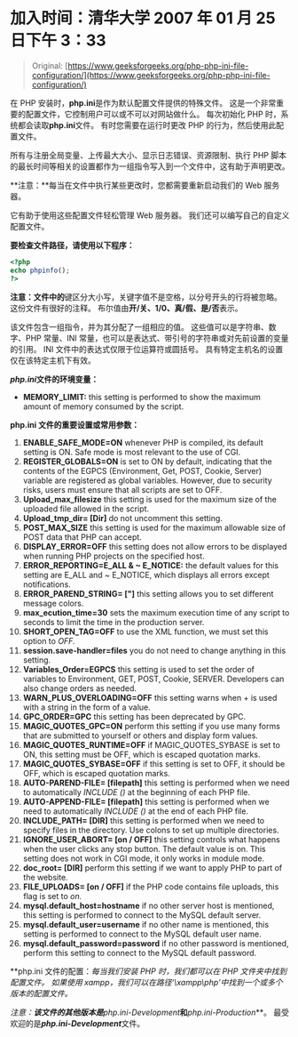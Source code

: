 # 加入时间：清华大学 2007 年 01 月 25 日下午 3：33

> Original: [https://www.geeksforgeeks.org/php-php-ini-file-configuration/](https://www.geeksforgeeks.org/php-php-ini-file-configuration/)

在 PHP 安装时，**php.ini**是作为默认配置文件提供的特殊文件。 这是一个非常重要的配置文件，它控制用户可以或不可以对网站做什么。 每次初始化 PHP 时，系统都会读取**php.ini**文件。 有时您需要在运行时更改 PHP 的行为，然后使用此配置文件。

所有与注册全局变量、上传最大大小、显示日志错误、资源限制、执行 PHP 脚本的最长时间等相关的设置都作为一组指令写入到一个文件中，这有助于声明更改。

**注意：**每当在文件中执行某些更改时，您都需要重新启动我们的 Web 服务器。

它有助于使用这些配置文件轻松管理 Web 服务器。 我们还可以编写自己的自定义配置文件。

**要检查文件路径，请使用以下程序：**

```php
<?php
echo phpinfo();
?>
```

**注意：文件中的**键区分大小写，关键字值不是空格，以分号开头的行将被忽略。 这份文件有很好的注释。 布尔值由**开/关、1/0、真/假、是/否**表示。

该文件包含一组指令，并为其分配了一组相应的值。 这些值可以是字符串、数字、PHP 常量、INI 常量，也可以是表达式、带引号的字符串或对先前设置的变量的引用。 INI 文件中的表达式仅限于位运算符或圆括号。 具有特定主机名的设置仅在该特定主机下有效。

***php.ini*文件的环境变量：**

*   **MEMORY_LIMIT:** this setting is performed to show the maximum amount of memory consumed by the script.

**php.ini 文件的重要设置或常用参数：**

1.  **ENABLE_SAFE_MODE=ON** whenever PHP is compiled, its default setting is ON. Safe mode is most relevant to the use of CGI.
2.  **REGISTER_GLOBALS=ON** is set to ON by default, indicating that the contents of the EGPCS (Environment, Get, POST, Cookie, Server) variable are registered as global variables. However, due to security risks, users must ensure that all scripts are set to OFF.
3.  **Upload_max_filesize** this setting is used for the maximum size of the uploaded file allowed in the script.
4.  **Upload_tmp_dir= [Dir]** do not uncomment this setting.
5.  **POST_MAX_SIZE** this setting is used for the maximum allowable size of POST data that PHP can accept.
6.  **DISPLAY_ERROR=OFF** this setting does not allow errors to be displayed when running PHP projects on the specified host.
7.  **ERROR_REPORTING=E_ALL & ~ E_NOTICE:** the default values for this setting are E_ALL and ~ E_NOTICE, which displays all errors except notifications.
8.  **ERROR_PAREND_STRING= ["]** this setting allows you to set different message colors.
9.  **max_ecution_time=30** sets the maximum execution time of any script to seconds to limit the time in the production server.
10.  **SHORT_OPEN_TAG=OFF** to use the XML function, we must set this option to *OFF.*
11.  **session.save-handler=files** you do not need to change anything in this setting.
12.  **Variables_Order=EGPCS** this setting is used to set the order of variables to Environment, GET, POST, Cookie, SERVER. Developers can also change orders as needed.
13.  **WARN_PLUS_OVERLOADING=OFF** this setting warns when + is used with a string in the form of a value.
14.  **GPC_ORDER=GPC** this setting has been deprecated by GPC.
15.  **MAGIC_QUOTES_GPC=ON** perform this setting if you use many forms that are submitted to yourself or others and display form values.
16.  **MAGIC_QUOTES_RUNTIME=OFF** if MAGIC_QUOTES_SYBASE is set to ON, this setting must be OFF, which is escaped quotation marks.
17.  **MAGIC_QUOTES_SYBASE=OFF** if this setting is set to OFF, it should be OFF, which is escaped quotation marks.
18.  **AUTO-PAREND-FILE= [filepath]** this setting is performed when we need to automatically *INCLUDE ()* at the beginning of each PHP file.
19.  **AUTO-APPEND-FILE= [filepath]** this setting is performed when we need to automatically *INCLUDE ()* at the end of each PHP file.
20.  **INCLUDE_PATH= [DIR]** this setting is performed when we need to specify files in the directory. Use colons to set up multiple directories.
21.  **IGNORE_USER_ABORT= [on / OFF]** this setting controls what happens when the user clicks any stop button. The default value is on. This setting does not work in CGI mode, it only works in module mode.
22.  **doc_root= [DIR]** perform this setting if we want to apply PHP to part of the website.
23.  **FILE_UPLOADS= [on / OFF]** if the PHP code contains file uploads, this flag is set to *on.*
24.  **mysql.default_host=hostname** if no other server host is mentioned, this setting is performed to connect to the MySQL default server.
25.  **mysql.default_user=username** if no other name is mentioned, this setting is performed to connect to the MySQL default user name.
26.  **mysql.default_password=password** if no other password is mentioned, perform this setting to connect to the MySQL default password.

**php.ini 文件的配置：**每当我们安装 PHP 时，我们都可以在 PHP 文件夹中找到配置文件。 如果使用 xampp，我们可以在路径*‘\xampp\php’中找到一个或多个版本的配置文件。*

**注意：**该文件的其他版本是***php.ini-Development***和***php.ini-Production***。 最受欢迎的是***php.ini-Development***文件。